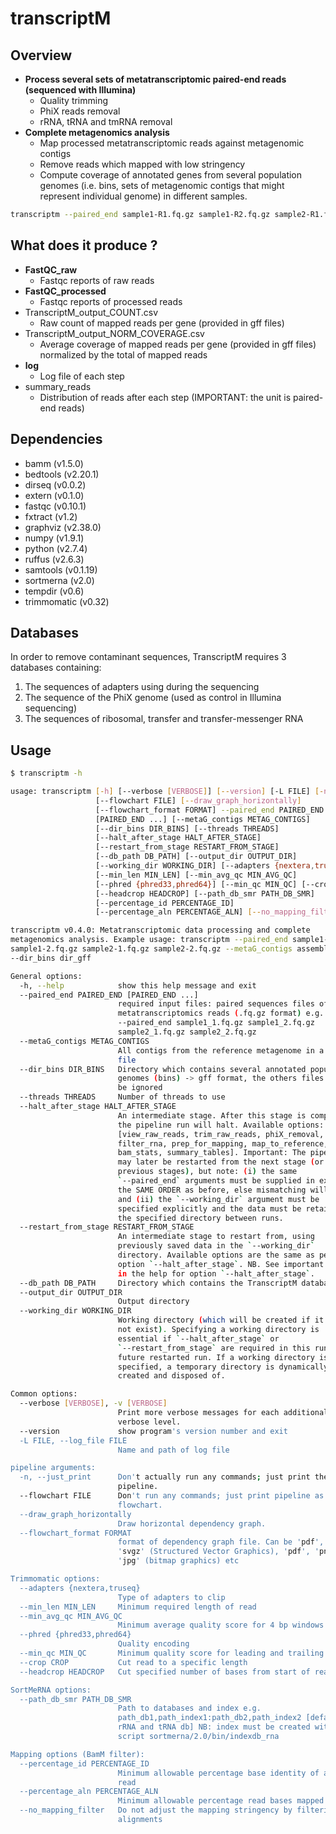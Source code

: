 # transcriptM

## Overview
* **Process several sets of metatranscriptomic paired-end reads (sequenced with Illumina)**
  - Quality trimming
  - PhiX reads removal
  - rRNA, tRNA and tmRNA removal
* **Complete metagenomics analysis**
  - Map processed metatranscriptomic reads against metagenomic contigs
  - Remove reads which mapped with low stringency
  - Compute coverage of annotated genes from several population genomes (i.e. bins, sets of metagenomic contigs that might represent individual genome) in different samples.

```sh
transcriptm --paired_end sample1-R1.fq.gz sample1-R2.fq.gz sample2-R1.fq.gz sample2-R2.fq.gz --metaG_contigs assembly.fa --dir_bins dir_gff
```
## What does it produce ?
* **FastQC_raw**
  - Fastqc reports of raw reads
* **FastQC_processed**
  - Fastqc reports of processed reads
* TranscriptM_output_COUNT.csv  
  - Raw count of mapped reads per gene (provided in gff files)
* TranscriptM_output_NORM_COVERAGE.csv 
  - Average coverage of mapped reads per gene (provided in gff files) normalized by the total of mapped reads 
* **log**
  - Log file of each step
* summary_reads
  - Distribution of reads after each step (IMPORTANT: the unit is paired-end reads)

## Dependencies
* bamm        (v1.5.0)
* bedtools    (v2.20.1)
* dirseq      (v0.0.2)
* extern      (v0.1.0)
* fastqc      (v0.10.1)
* fxtract     (v1.2)
* graphviz    (v2.38.0)
* numpy       (v1.9.1)
* python      (v2.7.4)
* ruffus      (v2.6.3)
* samtools    (v0.1.19)
* sortmerna   (v2.0)
* tempdir     (v0.6)
* trimmomatic (v0.32)

## Databases
In order to remove contaminant sequences, TranscriptM requires 3 databases containing: 

1. The sequences of adapters using during the sequencing 
2. The sequence of the PhiX genome (used as control in Illumina sequencing)
3. The sequences of ribosomal, transfer and transfer-messenger RNA  

## Usage
```sh
$ transcriptm -h

usage: transcriptm [-h] [--verbose [VERBOSE]] [--version] [-L FILE] [-n]
                   [--flowchart FILE] [--draw_graph_horizontally]
                   [--flowchart_format FORMAT] --paired_end PAIRED_END
                   [PAIRED_END ...] [--metaG_contigs METAG_CONTIGS]
                   [--dir_bins DIR_BINS] [--threads THREADS]
                   [--halt_after_stage HALT_AFTER_STAGE]
                   [--restart_from_stage RESTART_FROM_STAGE]
                   [--db_path DB_PATH] [--output_dir OUTPUT_DIR]
                   [--working_dir WORKING_DIR] [--adapters {nextera,truseq}]
                   [--min_len MIN_LEN] [--min_avg_qc MIN_AVG_QC]
                   [--phred {phred33,phred64}] [--min_qc MIN_QC] [--crop CROP]
                   [--headcrop HEADCROP] [--path_db_smr PATH_DB_SMR]
                   [--percentage_id PERCENTAGE_ID]
                   [--percentage_aln PERCENTAGE_ALN] [--no_mapping_filter]

transcriptm v0.4.0: Metatranscriptomic data processing and complete
metagenomics analysis. Example usage: transcriptm --paired_end sample1-1.fq.gz
sample1-2.fq.gz sample2-1.fq.gz sample2-2.fq.gz --metaG_contigs assembly.fa
--dir_bins dir_gff

General options:
  -h, --help            show this help message and exit
  --paired_end PAIRED_END [PAIRED_END ...]
                        required input files: paired sequences files of raw
                        metatranscriptomics reads (.fq.gz format) e.g.
                        --paired_end sample1_1.fq.gz sample1_2.fq.gz
                        sample2_1.fq.gz sample2_2.fq.gz
  --metaG_contigs METAG_CONTIGS
                        All contigs from the reference metagenome in a fasta
                        file
  --dir_bins DIR_BINS   Directory which contains several annotated population
                        genomes (bins) -> gff format, the others files would
                        be ignored
  --threads THREADS     Number of threads to use
  --halt_after_stage HALT_AFTER_STAGE
                        An intermediate stage. After this stage is completed,
                        the pipeline run will halt. Available options:
                        [view_raw_reads, trim_raw_reads, phiX_removal,
                        filter_rna, prep_for_mapping, map_to_reference,
                        bam_stats, summary_tables]. Important: The pipeline
                        may later be restarted from the next stage (or
                        previous stages), but note: (i) the same
                        `--paired_end` arguments must be supplied in exactly
                        the SAME ORDER as before, else mismatching will occur;
                        and (ii) the `--working_dir` argument must be
                        specified explicitly and the data must be retained in
                        the specified directory between runs.
  --restart_from_stage RESTART_FROM_STAGE
                        An intermediate stage to restart from, using
                        previously saved data in the `--working_dir`
                        directory. Available options are the same as per
                        option `--halt_after_stage`. NB. See important notes
                        in the help for option `--halt_after_stage`.
  --db_path DB_PATH     Directory which contains the TranscriptM databases
  --output_dir OUTPUT_DIR
                        Output directory
  --working_dir WORKING_DIR
                        Working directory (which will be created if it does
                        not exist). Specifying a working directory is
                        essential if `--halt_after_stage` or
                        `--restart_from_stage` are required in this run or a
                        future restarted run. If a working directory is not
                        specified, a temporary directory is dynamically
                        created and disposed of.

Common options:
  --verbose [VERBOSE], -v [VERBOSE]
                        Print more verbose messages for each additional
                        verbose level.
  --version             show program's version number and exit
  -L FILE, --log_file FILE
                        Name and path of log file

pipeline arguments:
  -n, --just_print      Don't actually run any commands; just print the
                        pipeline.
  --flowchart FILE      Don't run any commands; just print pipeline as a
                        flowchart.
  --draw_graph_horizontally
                        Draw horizontal dependency graph.
  --flowchart_format FORMAT
                        format of dependency graph file. Can be 'pdf', 'svg',
                        'svgz' (Structured Vector Graphics), 'pdf', 'png'
                        'jpg' (bitmap graphics) etc

Trimmomatic options:
  --adapters {nextera,truseq}
                        Type of adapters to clip
  --min_len MIN_LEN     Minimum required length of read
  --min_avg_qc MIN_AVG_QC
                        Minimum average quality score for 4 bp windows
  --phred {phred33,phred64}
                        Quality encoding
  --min_qc MIN_QC       Minimum quality score for leading and trailing bases
  --crop CROP           Cut read to a specific length
  --headcrop HEADCROP   Cut specified number of bases from start of read

SortMeRNA options:
  --path_db_smr PATH_DB_SMR
                        Path to databases and index e.g.
                        path_db1,path_index1:path_db2,path_index2 [default:
                        rRNA and tRNA db] NB: index must be created with the
                        script sortmerna/2.0/bin/indexdb_rna

Mapping options (BamM filter):
  --percentage_id PERCENTAGE_ID
                        Minimum allowable percentage base identity of a mapped
                        read
  --percentage_aln PERCENTAGE_ALN
                        Minimum allowable percentage read bases mapped
  --no_mapping_filter   Do not adjust the mapping stringency by filtering
                        alignments

```
